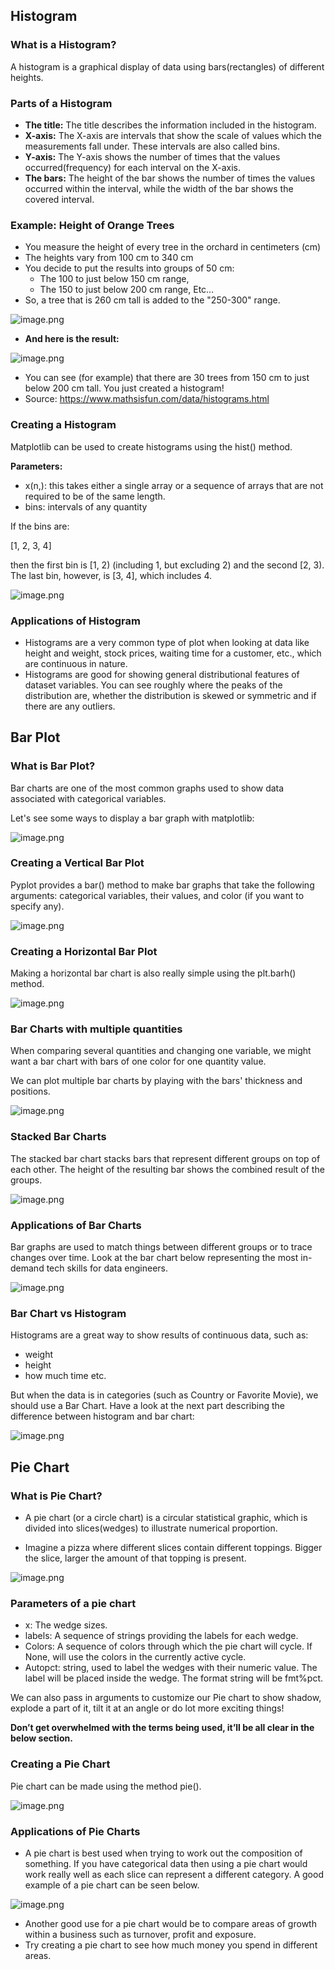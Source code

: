 ## Histogram

### What is a Histogram?

A histogram is a graphical display of data using bars(rectangles) of different heights.

### Parts of a Histogram

* **The title:** The title describes the information included in the histogram.
* **X-axis:** The X-axis are intervals that show the scale of values which the measurements fall under. These intervals are also called bins.
* **Y-axis:** The Y-axis shows the number of times that the values occurred(frequency) for each interval on the X-axis.
* **The bars:** The height of the bar shows the number of times the values occurred within the interval, while the width of the bar shows the covered interval.



### Example: Height of Orange Trees

* You measure the height of every tree in the orchard in centimeters (cm)
* The heights vary from 100 cm to 340 cm
* You decide to put the results into groups of 50 cm:
  * The 100 to just below 150 cm range,
  * The 150 to just below 200 cm range, Etc…
* So, a tree that is 260 cm tall is added to the "250-300" range.











![image.png](https://dphi-live.s3.amazonaws.com/media_uploads/image_d5d586fd4a2e47daa555be899b531aca.png)














* **And here is the result:**






![image.png](https://dphi-live.s3.amazonaws.com/media_uploads/image_2f22bdd00d5341adb508d41986111197.png)






* You can see (for example) that there are 30 trees from 150 cm to just below 200 cm tall. You just created a histogram!
* Source: https://www.mathsisfun.com/data/histograms.html



### Creating a Histogram

Matplotlib can be used to create histograms using the hist() method.

**Parameters:**

* x(n,): this takes either a single array or a sequence of arrays that are not required to be of the same length.
* bins: intervals of any quantity

If the bins are:

[1, 2, 3, 4]

then the first bin is [1, 2) (including 1, but excluding 2) and the second [2, 3). The last bin, however, is [3, 4], which includes 4.






![image.png](https://dphi-live.s3.amazonaws.com/media_uploads/image_63e97e1cab1547bbb0ac9e72357fb840.png)






### Applications of Histogram

* Histograms are a very common type of plot when looking at data like height and weight, stock prices, waiting time for a customer, etc., which are continuous in nature.
* Histograms are good for showing general distributional features of dataset variables. You can see roughly where the peaks of the distribution are, whether the distribution is skewed or symmetric and if there are any outliers.

## Bar Plot

### What is Bar Plot?

Bar charts are one of the most common graphs used to show data associated with categorical variables.

Let's see some ways to display a bar graph with matplotlib:






![image.png](https://dphi-live.s3.amazonaws.com/media_uploads/image_f6582cfb0ad94fa8bbd6c1a5caa48686.png)





### Creating a Vertical Bar Plot

Pyplot provides a bar() method to make bar graphs that take the following arguments: categorical variables, their values, and color (if you want to specify any). 








![image.png](https://dphi-live.s3.amazonaws.com/media_uploads/image_21c6bb192e6b4cd2b42179ac53b0dfd9.png)










### Creating a Horizontal Bar Plot

Making a horizontal bar chart is also really simple using the plt.barh() method.









![image.png](https://dphi-live.s3.amazonaws.com/media_uploads/image_5f02309e817b4caeacc3515946d57b14.png)








### Bar Charts with multiple quantities

When comparing several quantities and changing one variable, we might want a bar chart with bars of one color for one quantity value.

We can plot multiple bar charts by playing with the bars' thickness and positions.





![image.png](https://dphi-live.s3.amazonaws.com/media_uploads/image_ac9c91b9bdaa488ea6670e133440dedc.png)





### Stacked Bar Charts 

The stacked bar chart stacks bars that represent different groups on top of each other. The height of the resulting bar shows the combined result of the groups.






![image.png](https://dphi-live.s3.amazonaws.com/media_uploads/image_f2cfb1391fc7464a925f36ba15e8b6a7.png)





### Applications of Bar Charts 

Bar graphs are used to match things between different groups or to trace changes over time. Look at the bar chart below representing the most in-demand tech skills for data engineers.







![image.png](https://dphi-live.s3.amazonaws.com/media_uploads/image_7efdb65711b44d47b19cf579b6519c62.png)







### Bar Chart vs Histogram

Histograms are a great way to show results of continuous data, such as:

* weight
* height
* how much time etc.

But when the data is in categories (such as Country or Favorite Movie), we should use a Bar Chart. Have a look at the next part describing the difference between histogram and bar chart:








![image.png](https://dphi-live.s3.amazonaws.com/media_uploads/image_2f1be5631f5242b8bc28e05a1e66fd3f.png)








## Pie Chart

### What is Pie Chart?

* A pie chart (or a circle chart) is a circular statistical graphic, which is divided into slices(wedges) to illustrate numerical proportion.

* Imagine a pizza where different slices contain different toppings. Bigger the slice, larger the amount of that topping is present.








![image.png](https://dphi-live.s3.amazonaws.com/media_uploads/image_22c4c086041540838c428ed1ed0bd044.png)







### Parameters of a pie chart

* x: The wedge sizes.
* labels: A sequence of strings providing the labels for each wedge.
* Colors: A sequence of colors through which the pie chart will cycle. If None, will use the colors in the currently active cycle.
* Autopct: string, used to label the wedges with their numeric value. The label will be placed inside the wedge. The format string will be fmt%pct.

We can also pass in arguments to customize our Pie chart to show shadow, explode a part of it, tilt it at an angle or do lot more exciting things!

**Don’t get overwhelmed with the terms being used, it’ll be all clear in the below section.**

### Creating a Pie Chart

Pie chart can be made using the method pie().




![image.png](https://dphi-live.s3.amazonaws.com/media_uploads/image_c0b0e09c28364ca8a7ea866745736123.png)





### Applications of Pie Charts

* A pie chart is best used when trying to work out the composition of something. If you have categorical data then using a pie chart would work really well as each slice can represent a different category. A good example of a pie chart can be seen below.





![image.png](https://dphi-live.s3.amazonaws.com/media_uploads/image_08352ad4b0414f1da1e11e3839c5be69.png)





* Another good use for a pie chart would be to compare areas of growth within a business such as turnover, profit and exposure.
* Try creating a pie chart to see how much money you spend in different areas.